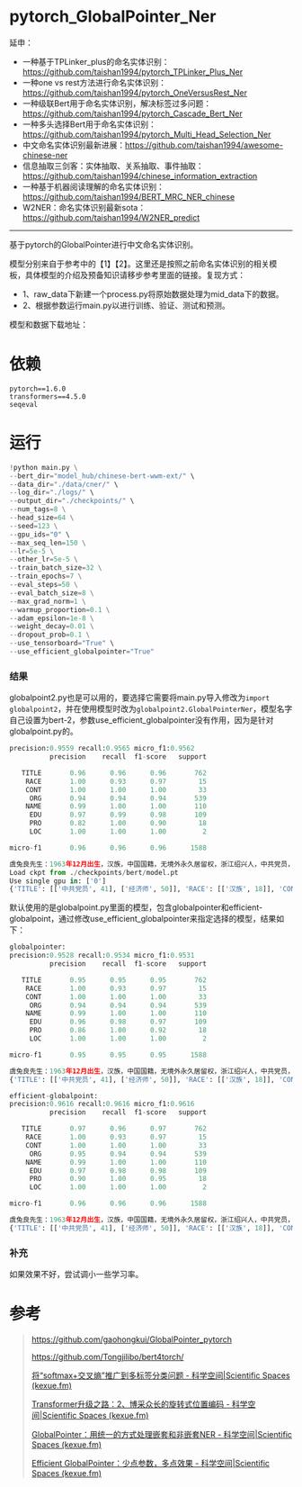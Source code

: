 # pytorch_GlobalPointer_Ner

延申：
- 一种基于TPLinker_plus的命名实体识别：https://github.com/taishan1994/pytorch_TPLinker_Plus_Ner
- 一种one vs rest方法进行命名实体识别：https://github.com/taishan1994/pytorch_OneVersusRest_Ner
- 一种级联Bert用于命名实体识别，解决标签过多问题：https://github.com/taishan1994/pytorch_Cascade_Bert_Ner
- 一种多头选择Bert用于命名实体识别：https://github.com/taishan1994/pytorch_Multi_Head_Selection_Ner
- 中文命名实体识别最新进展：https://github.com/taishan1994/awesome-chinese-ner
- 信息抽取三剑客：实体抽取、关系抽取、事件抽取：https://github.com/taishan1994/chinese_information_extraction
- 一种基于机器阅读理解的命名实体识别：https://github.com/taishan1994/BERT_MRC_NER_chinese
- W2NER：命名实体识别最新sota：https://github.com/taishan1994/W2NER_predict

****

基于pytorch的GlobalPointer进行中文命名实体识别。

模型分别来自于参考中的【1】【2】。这里还是按照之前命名实体识别的相关模板，具体模型的介绍及预备知识请移步参考里面的链接。复现方式：

- 1、raw_data下新建一个process.py将原始数据处理为mid_data下的数据。
- 2、根据参数运行main.py以进行训练、验证、测试和预测。

模型和数据下载地址：

# 依赖

```
pytorch==1.6.0
transformers==4.5.0
seqeval
```

# 运行

```python
!python main.py \
--bert_dir="model_hub/chinese-bert-wwm-ext/" \
--data_dir="./data/cner/" \
--log_dir="./logs/" \
--output_dir="./checkpoints/" \
--num_tags=8 \
--head_size=64 \
--seed=123 \
--gpu_ids="0" \
--max_seq_len=150 \
--lr=5e-5 \
--other_lr=5e-5 \
--train_batch_size=32 \
--train_epochs=7 \
--eval_steps=50 \
--eval_batch_size=8 \
--max_grad_norm=1 \
--warmup_proportion=0.1 \
--adam_epsilon=1e-8 \
--weight_decay=0.01 \
--dropout_prob=0.1 \
--use_tensorboard="True" \
--use_efficient_globalpointer="True"
```

### 结果

globalpoint2.py也是可以用的，要选择它需要将main.py导入修改为```import globalpoint2```，并在使用模型时改为```globalpoint2.GlobalPointerNer```，模型名字自己设置为bert-2，参数use_efficient_globalpointer没有作用，因为是针对globalpoint.py的。

```python
precision:0.9559 recall:0.9565 micro_f1:0.9562
          precision    recall  f1-score   support

   TITLE       0.96      0.96      0.96       762
    RACE       1.00      0.93      0.97        15
    CONT       1.00      1.00      1.00        33
     ORG       0.94      0.94      0.94       539
    NAME       0.99      1.00      1.00       110
     EDU       0.97      0.99      0.98       109
     PRO       0.82      1.00      0.90        18
     LOC       1.00      1.00      1.00         2

micro-f1       0.96      0.96      0.96      1588

虞兔良先生：1963年12月出生，汉族，中国国籍，无境外永久居留权，浙江绍兴人，中共党员，MBA，经济师。
Load ckpt from ./checkpoints/bert/model.pt
Use single gpu in: ['0']
{'TITLE': [['中共党员', 41], ['经济师', 50]], 'RACE': [['汉族', 18]], 'CONT': [['中国国籍', 21]], 'NAME': [['虞兔良', 1]], 'EDU': [['MBA', 46]], 'LOC': [['浙江绍兴人', 35]]}
```

默认使用的是globalpoint.py里面的模型，包含globalpointer和efficient-globalpoint，通过修改use_efficient_globalpointer来指定选择的模型，结果如下：

```python
globalpointer:
precision:0.9528 recall:0.9534 micro_f1:0.9531
          precision    recall  f1-score   support

   TITLE       0.95      0.95      0.95       762
    RACE       1.00      0.93      0.97        15
    CONT       1.00      1.00      1.00        33
     ORG       0.94      0.94      0.94       539
    NAME       0.99      1.00      1.00       110
     EDU       0.96      0.98      0.97       109
     PRO       0.86      1.00      0.92        18
     LOC       1.00      1.00      1.00         2

micro-f1       0.95      0.95      0.95      1588

虞兔良先生：1963年12月出生，汉族，中国国籍，无境外永久居留权，浙江绍兴人，中共党员，MBA，经济师。
{'TITLE': [['中共党员', 41], ['经济师', 50]], 'RACE': [['汉族', 18]], 'CONT': [['中国国籍', 21]], 'NAME': [['虞兔良', 1]], 'EDU': [['MBA', 46]], 'LOC': [['浙江绍兴人', 35]]}

efficient-globalpoint:
precision:0.9616 recall:0.9616 micro_f1:0.9616
          precision    recall  f1-score   support

   TITLE       0.97      0.96      0.97       762
    RACE       1.00      0.93      0.97        15
    CONT       1.00      1.00      1.00        33
     ORG       0.95      0.94      0.94       539
    NAME       0.99      1.00      1.00       110
     EDU       0.97      0.98      0.98       109
     PRO       0.90      1.00      0.95        18
     LOC       1.00      1.00      1.00         2

micro-f1       0.96      0.96      0.96      1588

虞兔良先生：1963年12月出生，汉族，中国国籍，无境外永久居留权，浙江绍兴人，中共党员，MBA，经济师。
{'TITLE': [['中共党员', 41], ['经济师', 50]], 'RACE': [['汉族', 18]], 'CONT': [['中国国籍', 21]], 'NAME': [['虞兔良', 1]], 'EDU': [['MBA', 46]], 'LOC': [['浙江绍兴人', 35]]}
```

### 补充

如果效果不好，尝试调小一些学习率。

# 参考

>https://github.com/gaohongkui/GlobalPointer_pytorch
>
>https://github.com/Tongjilibo/bert4torch/
>
>[将“softmax+交叉熵”推广到多标签分类问题 - 科学空间|Scientific Spaces (kexue.fm)](https://kexue.fm/archives/7359)
>
>[Transformer升级之路：2、博采众长的旋转式位置编码 - 科学空间|Scientific Spaces (kexue.fm)](https://kexue.fm/archives/8265)
>
>[GlobalPointer：用统一的方式处理嵌套和非嵌套NER - 科学空间|Scientific Spaces (kexue.fm)](https://kexue.fm/archives/8373)
>
>[Efficient GlobalPointer：少点参数，多点效果 - 科学空间|Scientific Spaces (kexue.fm)](https://kexue.fm/archives/8877)

